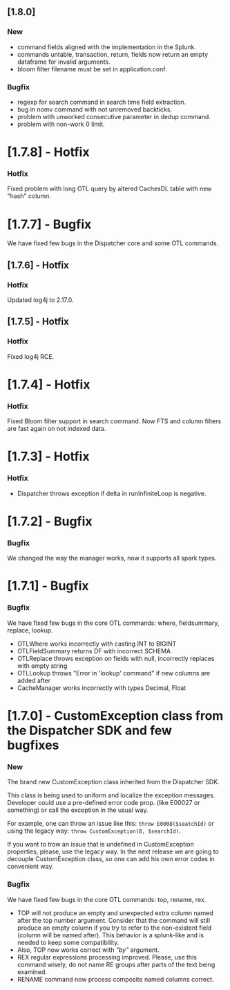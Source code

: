 ## [1.8.0]
### New
- command fields aligned with the implementation in the Splunk.
- commands untable, transaction, return, fields now return an empty dataframe for invalid arguments.
- bloom filter filename must be set in application.conf.
### Bugfix
- regexp for search command in search time field extraction.
- bug in nomv command with not unremoved backticks.
- problem with unworked consecutive parameter in dedup command.
- problem with non-work 0 limit.

# [1.7.8] - Hotfix
### Hotfix
Fixed problem with long OTL query by altered CachesDL table with new "hash" column.

# [1.7.7] - Bugfix
We have fixed few bugs in the Dispatcher core and some OTL commands.

## [1.7.6] - Hotfix
### Hotfix
Updated log4j to 2.17.0.

## [1.7.5] - Hotfix
### Hotfix
Fixed log4j RCE.

# [1.7.4] - Hotfix
### Hotfix
Fixed Bloom filter support in search command. Now FTS and column filters are fast again on not indexed data. 

# [1.7.3] - Hotfix
### Hotfix
- Dispatcher throws exception if delta in runInfiniteLoop is negative.

# [1.7.2] - Bugfix
### Bugfix
We changed the way the manager works, now it supports all spark types.

# [1.7.1] - Bugfix
### Bugfix
We have fixed few bugs in the core OTL commands: where, fieldsummary, replace, lookup.
- OTLWhere works incorrectly with casting INT to BIGINT
- OTLFieldSummary returns DF with incorrect SCHEMA
- OTLReplace throws exception on fields with null,
  incorrectly replaces with empty string
- OTLLookup throws "Error in 'lookup' command" if new columns are added after
- CacheManager works incorrectly with types Decimal, Float

# [1.7.0] - CustomException class from the Dispatcher SDK and few bugfixes

### New
The brand new CustomException class inherited from the Dispatcher SDK.

This class is being used to uniform and localize the exception messages. Developer could use a pre-defined error code prop. (like E00027 or something) or call the exception in the usual way.

For example, one can throw an issue like this: 
`throw E0008($seatchId)` or using the legacy way: `throw CustomException(8, $searchId)`.

If you want to trow an issue that is undefined in CustomException properties, please, use the legacy way. In the next release we are going to decouple CustomException class, so one can add his own error codes in convenient way.

### Bugfix
We have fixed few bugs in the core OTL commands: top, rename, rex.
- TOP will not produce an empty and unexpected extra column named after the top number argument. Consider that the command will still produce an empty column if you try to refer to the non-existent field (column will be named after). This behavior is a splunk-like and is needed to keep some compatibility.
- Also, TOP now works correct with _"by"_ argument.
- REX regular expressions processing improved. Please, use this command wisely, do not name RE groups after parts of the text being examined.
- RENAME command now process composite named columns correct.